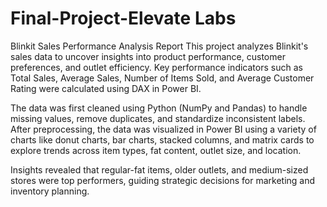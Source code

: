 # Final-Project-Elevate Labs
Blinkit Sales Performance Analysis Report 
This project analyzes Blinkit's sales data to uncover insights into product performance, customer preferences, and outlet efficiency. Key performance indicators such as Total Sales, Average Sales, Number of Items Sold, and Average Customer Rating were calculated using DAX in Power BI.

The data was first cleaned using Python (NumPy and Pandas) to handle missing values, remove duplicates, and standardize inconsistent labels. After preprocessing, the data was visualized in Power BI using a variety of charts like donut charts, bar charts, stacked columns, and matrix cards to explore trends across item types, fat content, outlet size, and location.

Insights revealed that regular-fat items, older outlets, and medium-sized stores were top performers, guiding strategic decisions for marketing and inventory planning.

